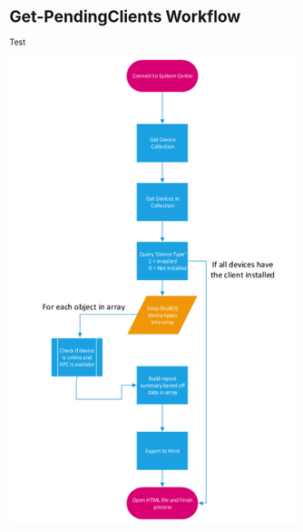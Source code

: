 # Get-PendingClients Workflow

<p> Test </p>

![Alt text](Get-PendingClients.PNG?raw=true "Get-PendingClients Workflow")
